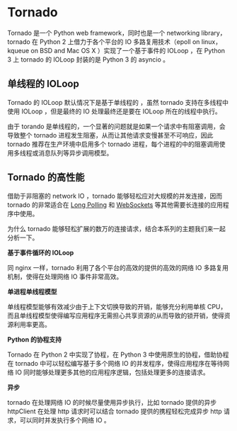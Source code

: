 # Tornado

Tornado 是一个 Python web framework，同时也是一个 networking library，tornado 在 Python 2 上借力于各个平台的 IO 多路复用技术（epoll on linux，kqueue on BSD and Mac OS X ）实现了一个基于事件的 IOLoop ，在 Python 3 上 tornado 的 IOLoop 封装的是 Python 3 的 asyncio 。

## 单线程的 IOLoop

Tornado 的 IOLoop 默认情况下是基于单线程的 ，虽然 tornado 支持在多线程中使用 IOLoop ，但是最终的 IO 处理最终还是要在 IOLoop 所在的线程中执行。

由于 torando 是单线程的，一个显著的问题就是如果一个请求中有阻塞调用，会导致整个 tornado 进程发生阻塞，从而让其他请求变慢甚至不可响应，因此 tornado 推荐在生产环境中启用多个 tornado 进程，每个进程的中的阻塞调用使用多线程或消息队列等异步调用模型。

## Tornado 的高性能

借助于非阻塞的 network IO ，tornado 能够轻松应对大规模的并发连接，因而 tornado 的非常适合在 [Long Polling](http://en.wikipedia.org/wiki/Push_technology#Long_polling) 和 [WebSockets](http://en.wikipedia.org/wiki/WebSocket) 等其他需要长连接的应用程序中使用。

为什么 tornado 能够轻松扩展的数万的连接请求，结合本系列的主题我们来一起分析一下。

**基于事件循环的 IOLoop**

同 nginx 一样，tornado 利用了各个平台的高效的提供的高效的网络 IO 多路复用机制，使得在处理网络 IO 事件非常高效。

**单进程单线程模型**

单线程模型能够有效减少由于上下文切换导致的开销，能够充分利用单核 CPU，而且单线程模型使得编写应用程序无需担心共享资源的从而导致的锁开销，使得资源利用率更高。

**Python 的协程支持**

Tornado 在 Python 2 中实现了协程，在 Python 3 中使用原生的协程，借助协程在 tornado 中可以轻松编写基于多个网络 IO 的并发程序，使得应用程序在等待网络 IO 同时能够处理更多其他的应用程序逻辑，包括处理更多的连接请求。

**异步**

tornado 在处理网络 IO 的时候尽量使用异步执行，比如 tornado 提供的异步 httpClient 在处理 http 请求时可以结合 tornado 提供的携程轻松完成异步 http 请求，可以同时并发执行多个网络 IO 。

